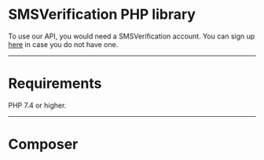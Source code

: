 # SMSVerification PHP library
To use our API, you would need a SMSVerification account. You can sign up [here](https://smsverification.xyz/register "here") in case you do not have one.

------------

# Requirements
PHP 7.4 or higher.

------------

# Composer
